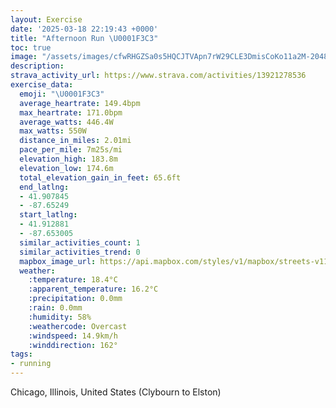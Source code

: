 ```yaml
---
layout: Exercise
date: '2025-03-18 22:19:43 +0000'
title: "Afternoon Run \U0001F3C3"
toc: true
image: "/assets/images/cfwRHGZSa0s5HQCJTVApn7rW29CLE3DmisCoKo11a2M-2048x1536.jpg.jpeg"
description:
strava_activity_url: https://www.strava.com/activities/13921278536
exercise_data:
  emoji: "\U0001F3C3"
  average_heartrate: 149.4bpm
  max_heartrate: 171.0bpm
  average_watts: 446.4W
  max_watts: 550W
  distance_in_miles: 2.01mi
  pace_per_mile: 7m25s/mi
  elevation_high: 183.8m
  elevation_low: 174.6m
  total_elevation_gain_in_feet: 65.6ft
  end_latlng:
  - 41.907845
  - -87.65249
  start_latlng:
  - 41.912881
  - -87.653005
  similar_activities_count: 1
  similar_activities_trend: 0
  mapbox_image_url: https://api.mapbox.com/styles/v1/mapbox/streets-v11/static/path-5+787af2-1.0(scy~F%7Cg_vOoC%7CB_CvB%5BR_%40NoAdAo%40b%40uAfAK%40ECe%40_%40KAOEC%40yAbCYZs%40hAANDvACVDd%40BzGBfAA%7CCBpBEr%40%40%5EDf%40%3Fp%40Ln%40NlAXbBDZd%40zCDn%40BFhGcExAkAbAi%40t%40q%40XIp%40c%40pAm%40Z%5DjBiARUxAgA%5CQp%40g%40h%40WzBcBXUBOAcCMgDAaCB%7D%40Ak%40Bi%40E%7BED%7DACyD%40q%40MwDA%7BEDWDEpA_An%40i%40%60%40a%40),pin-s-s+e5b22e(-87.65583,41.91306),pin-s-f+89ae00(-87.65339000000003,41.90990999999999)/auto/800x800?access_token=pk.eyJ1Ijoiam9zaGJlY2ttYW4iLCJhIjoiY205eWR2aDd1MWZ6djJrbXc4a3M0bWZleiJ9.XiG9OWkNcZk2QzjJbxLB4A
  weather:
    :temperature: 18.4°C
    :apparent_temperature: 16.2°C
    :precipitation: 0.0mm
    :rain: 0.0mm
    :humidity: 58%
    :weathercode: Overcast
    :windspeed: 14.9km/h
    :winddirection: 162°
tags:
- running
---
```

Chicago, Illinois, United States (Clybourn to Elston)
